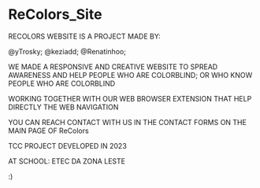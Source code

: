 # ReColors_Site

RECOLORS WEBSITE IS A PROJECT MADE BY:

@yTrosky;
@keziadd;
@Renatinhoo;

WE MADE A RESPONSIVE AND CREATIVE WEBSITE TO SPREAD AWARENESS AND HELP PEOPLE WHO ARE COLORBLIND;
OR WHO KNOW PEOPLE WHO ARE COLORBLIND

WORKING TOGETHER WITH OUR WEB BROWSER EXTENSION THAT HELP DIRECTLY THE WEB NAVIGATION

YOU CAN REACH CONTACT WITH US IN THE CONTACT FORMS ON THE MAIN PAGE OF ReColors


TCC PROJECT DEVELOPED IN 2023

AT SCHOOL: ETEC DA ZONA LESTE

:)

